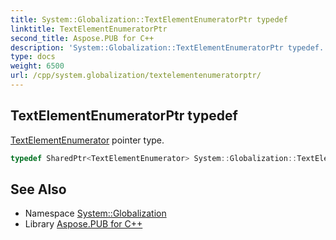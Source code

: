 ```yaml
---
title: System::Globalization::TextElementEnumeratorPtr typedef
linktitle: TextElementEnumeratorPtr
second_title: Aspose.PUB for C++
description: 'System::Globalization::TextElementEnumeratorPtr typedef. TextElementEnumerator pointer type in C++.'
type: docs
weight: 6500
url: /cpp/system.globalization/textelementenumeratorptr/
---
```

## TextElementEnumeratorPtr typedef


[TextElementEnumerator](../textelementenumerator/) pointer type.

```cpp
typedef SharedPtr<TextElementEnumerator> System::Globalization::TextElementEnumeratorPtr
```

## See Also

* Namespace [System::Globalization](../)
* Library [Aspose.PUB for C++](../../)
